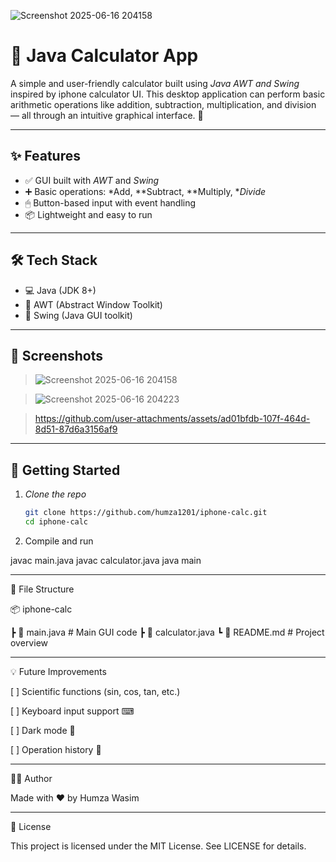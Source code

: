 ![Screenshot 2025-06-16 204158](https://github.com/user-attachments/assets/2a309781-74ed-4f06-9805-237bca7d8976)
# 🧮 Java Calculator App

A simple and user-friendly calculator built using *Java AWT and Swing* inspired by iphone calculator UI. This desktop application can perform basic arithmetic operations like addition, subtraction, multiplication, and division — all through an intuitive graphical interface. 🚀

---

## ✨ Features

- ✅ GUI built with *AWT* and *Swing*
- ➕ Basic operations: *Add, **Subtract, **Multiply, **Divide*
- 🖱 Button-based input with event handling
- 📦 Lightweight and easy to run

---

## 🛠 Tech Stack

- 💻 Java (JDK 8+)
- 🧱 AWT (Abstract Window Toolkit)
- 🎨 Swing (Java GUI toolkit)

---

## 📸 Screenshots

> ![Screenshot 2025-06-16 204158](https://github.com/user-attachments/assets/c02ba7c0-c203-40e2-87d2-9df72c476ce7)


>![Screenshot 2025-06-16 204223](https://github.com/user-attachments/assets/160c8bfb-9a43-41f7-8f5e-7fd014316fc0)



> https://github.com/user-attachments/assets/ad01bfdb-107f-464d-8d51-87d6a3156af9



---

## 🚀 Getting Started

1. *Clone the repo*
   ```bash
   git clone https://github.com/humza1201/iphone-calc.git
   cd iphone-calc

2. Compile and run

javac main.java
javac calculator.java
java main

---

📁 File Structure

📦 iphone-calc

 ┣ 📜 main.java   # Main GUI code
 ┣ 📜  calculator.java
 ┗ 📜 README.md    # Project overview


---

💡 Future Improvements

[ ] Scientific functions (sin, cos, tan, etc.)

[ ] Keyboard input support ⌨

[ ] Dark mode 🌙

[ ] Operation history 📜



---

🙋‍♂ Author

Made with ❤ by Humza Wasim

---

📜 License

This project is licensed under the MIT License. See LICENSE for details.
